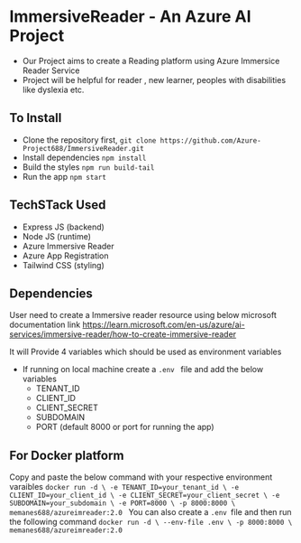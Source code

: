 ﻿# ImmersiveReader - An Azure AI Project 
- Our Project aims to create a Reading platform using Azure Immersice Reader Service
- Project will be helpful for reader , new learner, peoples with disabilities like dyslexia etc.

## To Install 
- Clone the repository first, `git clone https://github.com/Azure-Project688/ImmersiveReader.git`
- Install dependencies `npm install`
- Build the styles `npm run build-tail`
- Run the app `npm start`


## TechSTack Used 
- Express JS (backend)
- Node JS (runtime)
- Azure Immersive Reader
- Azure App Registration
- Tailwind CSS (styling)

## Dependencies
User need to create a Immersive reader resource using below microsoft documentation link
https://learn.microsoft.com/en-us/azure/ai-services/immersive-reader/how-to-create-immersive-reader

It will Provide 4 variables which should be used as environment variables 
- If running on local machine create a `.env ` file and add the below variables
    - TENANT_ID
    - CLIENT_ID
    - CLIENT_SECRET
    - SUBDOMAIN
    - PORT (default 8000 or port for running the app)

## For Docker platform 
Copy and paste the below command with your respective environment varaibles
  `docker run -d \
      -e TENANT_ID=your_tenant_id \
      -e CLIENT_ID=your_client_id \
      -e CLIENT_SECRET=your_client_secret \
      -e SUBDOMAIN=your_subdomain \
      -e PORT=8000 \
      -p 8000:8000 \
      memanes688/azureimreader:2.0
  `
You can also create a `.env `file and then run the following command
  `docker run -d \
      --env-file .env \
      -p 8000:8000 \
      memanes688/azureimreader:2.0
  `
